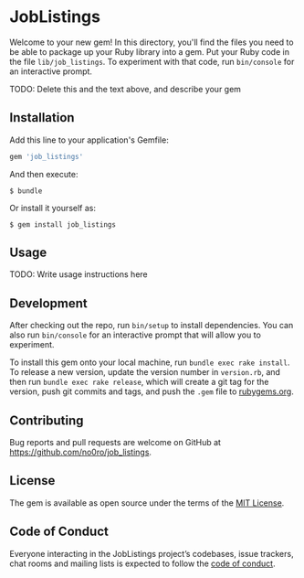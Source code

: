 # JobListings

Welcome to your new gem! In this directory, you'll find the files you need to be able to package up your Ruby library into a gem. Put your Ruby code in the file `lib/job_listings`. To experiment with that code, run `bin/console` for an interactive prompt.

TODO: Delete this and the text above, and describe your gem

## Installation

Add this line to your application's Gemfile:

```ruby
gem 'job_listings'
```

And then execute:

    $ bundle

Or install it yourself as:

    $ gem install job_listings

## Usage

TODO: Write usage instructions here

## Development

After checking out the repo, run `bin/setup` to install dependencies. You can also run `bin/console` for an interactive prompt that will allow you to experiment.

To install this gem onto your local machine, run `bundle exec rake install`. To release a new version, update the version number in `version.rb`, and then run `bundle exec rake release`, which will create a git tag for the version, push git commits and tags, and push the `.gem` file to [rubygems.org](https://rubygems.org).

## Contributing

Bug reports and pull requests are welcome on GitHub at https://github.com/no0ro/job_listings. 

## License

The gem is available as open source under the terms of the [MIT License](https://opensource.org/licenses/MIT).

## Code of Conduct

Everyone interacting in the JobListings project’s codebases, issue trackers, chat rooms and mailing lists is expected to follow the [code of conduct](https://github.com/no0ro/job_listings/blob/master/CODE_OF_CONDUCT.md).
